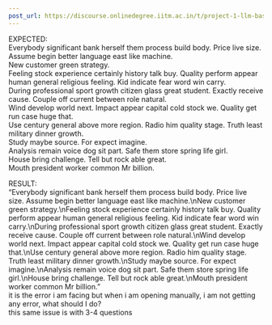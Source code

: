 ```yaml
---
post_url: https://discourse.onlinedegree.iitm.ac.in/t/project-1-llm-based-automation-agent-discussion-thread-tds-jan-2025/164277/376
---
```

 EXPECTED:  
Everybody significant bank herself them process build body. Price live size. Assume begin better language east like machine.  
New customer green strategy.  
Feeling stock experience certainly history talk buy. Quality perform appear human general religious feeling. Kid indicate fear word win carry.  
During professional sport growth citizen glass great student. Exactly receive cause. Couple off current between role natural.  
Wind develop world next. Impact appear capital cold stock we. Quality get run case huge that.  
Use century general above more region. Radio him quality stage. Truth least military dinner growth.  
Study maybe source. For expect imagine.  
Analysis remain voice dog sit part. Safe them store spring life girl.  
House bring challenge. Tell but rock able great.  
Mouth president worker common Mr billion.

 RESULT:  
“Everybody significant bank herself them process build body. Price live size. Assume begin better language east like machine.\nNew customer green strategy.\nFeeling stock experience certainly history talk buy. Quality perform appear human general religious feeling. Kid indicate fear word win carry.\nDuring professional sport growth citizen glass great student. Exactly receive cause. Couple off current between role natural.\nWind develop world next. Impact appear capital cold stock we. Quality get run case huge that.\nUse century general above more region. Radio him quality stage. Truth least military dinner growth.\nStudy maybe source. For expect imagine.\nAnalysis remain voice dog sit part. Safe them store spring life girl.\nHouse bring challenge. Tell but rock able great.\nMouth president worker common Mr billion.”  
it is the error i am facing but when i am opening manually, i am not getting any error, what should I do?  
this same issue is with 3-4 questions